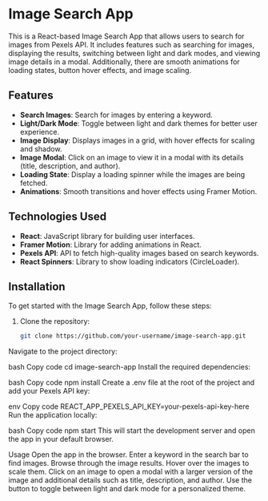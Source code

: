 # Image Search App

This is a React-based Image Search App that allows users to search for images from Pexels API. It includes features such as searching for images, displaying the results, switching between light and dark modes, and viewing image details in a modal. Additionally, there are smooth animations for loading states, button hover effects, and image scaling.

## Features

- **Search Images**: Search for images by entering a keyword.
- **Light/Dark Mode**: Toggle between light and dark themes for better user experience.
- **Image Display**: Displays images in a grid, with hover effects for scaling and shadow.
- **Image Modal**: Click on an image to view it in a modal with its details (title, description, and author).
- **Loading State**: Display a loading spinner while the images are being fetched.
- **Animations**: Smooth transitions and hover effects using Framer Motion.

## Technologies Used

- **React**: JavaScript library for building user interfaces.
- **Framer Motion**: Library for adding animations in React.
- **Pexels API**: API to fetch high-quality images based on search keywords.
- **React Spinners**: Library to show loading indicators (CircleLoader).

## Installation

To get started with the Image Search App, follow these steps:

1. Clone the repository:

   ```bash
   git clone https://github.com/your-username/image-search-app.git
Navigate to the project directory:

bash
Copy code
cd image-search-app
Install the required dependencies:

bash
Copy code
npm install
Create a .env file at the root of the project and add your Pexels API key:

env
Copy code
REACT_APP_PEXELS_API_KEY=your-pexels-api-key-here
Run the application locally:

bash
Copy code
npm start
This will start the development server and open the app in your default browser.

Usage
Open the app in the browser.
Enter a keyword in the search bar to find images.
Browse through the image results.
Hover over the images to scale them.
Click on an image to open a modal with a larger version of the image and additional details such as title, description, and author.
Use the button to toggle between light and dark mode for a personalized theme.
